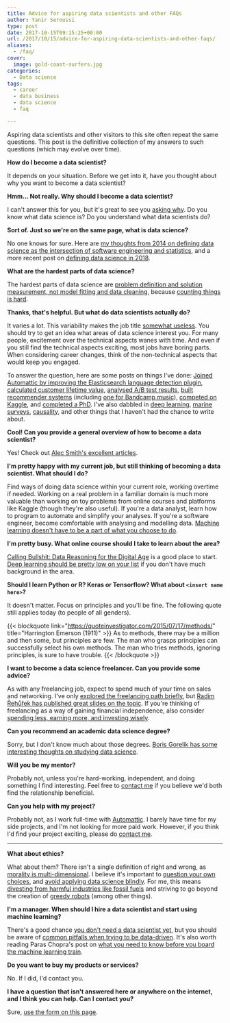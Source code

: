 ```yaml
---
title: Advice for aspiring data scientists and other FAQs
author: Yanir Seroussi
type: post
date: 2017-10-15T09:15:25+00:00
url: /2017/10/15/advice-for-aspiring-data-scientists-and-other-faqs/
aliases:
  - /faq/
cover:
  image: gold-coast-surfers.jpg
categories:
  - Data science
tags:
  - career
  - data business
  - data science
  - faq

---
```

Aspiring data scientists and other visitors to this site often repeat the same questions. This post is the definitive collection of my answers to such questions (which may evolve over time).

<b id="how-do-i-become-a-data-scientist">How do I become a data scientist?</b>

<p class="indent-1">
  It depends on your situation. Before we get into it, have you thought about why you want to become a data scientist?
</p>

<b id="why-should-i-become-a-data-scientist">Hmm... Not really. Why should I become a data scientist?</b>

<p class="indent-1">
  I can't answer this for you, but it's great to see you <a href="http://yanirseroussi.com/2016/09/19/ask-why-finding-motives-causes-and-purpose-in-data-science/">asking why</a>. Do you know what data science is? Do you understand what data scientists do?
</p>

<b id="what-is-data-science">Sort of. Just so we're on the same page, what is data science?</b>

<p class="indent-1">
  No one knows for sure. Here are <a href="http://yanirseroussi.com/2014/10/23/what-is-data-science/">my thoughts from 2014 on defining data science as the intersection of software engineering and statistics</a>, and a more recent post on <a href="http://yanirseroussi.com/2018/07/22/defining-data-science-in-2018/">defining data science in 2018</a>.
</p>

<b id="hardest-parts-of-data-science">What are the hardest parts of data science?</b>

<p class="indent-1">
  The hardest parts of data science are <a href="http://yanirseroussi.com/2015/11/23/the-hardest-parts-of-data-science/">problem definition and solution measurement, not model fitting and data cleaning</a>, because <a href="http://daynebatten.com/2016/06/counting-hard-data-science/">counting things is hard</a>.
</p>

<b id="what-do-data-scientists-do">Thanks, that's helpful. But what do data scientists actually do?</b>

<p class="indent-1">
  It varies a lot. This variability makes the job title <a href="http://yanirseroussi.com/2016/08/04/is-data-scientist-a-useless-job-title/">somewhat useless</a>. You should try to get an idea what areas of data science interest you. For many people, excitement over the technical aspects wanes with time. And even if you still find the technical aspects exciting, most jobs have boring parts. When considering career changes, think of the non-technical aspects that would keep you engaged.
</p>

<p class="indent-1">
  To answer the question, here are some posts on things I've done: <a href="http://yanirseroussi.com/2017/07/29/my-10-step-path-to-becoming-a-remote-data-scientist-with-automattic/">Joined Automattic by improving the Elasticsearch language detection plugin</a>, <a href="http://yanirseroussi.com/2017/01/08/customer-lifetime-value-and-the-proliferation-of-misinformation-on-the-internet/">calculated customer lifetime value</a>, <a href="http://yanirseroussi.com/2016/06/19/making-bayesian-ab-testing-more-accessible/">analysed A/B test results</a>, <a href="http://yanirseroussi.com/2015/10/02/the-wonderful-world-of-recommender-systems/">built recommender systems</a> (including <a href="http://yanirseroussi.com/state-of-bandcamp-recommender-september-2017/">one for Bandcamp music</a>), <a href="http://yanirseroussi.com/2014/04/05/kaggle-competition-summaries/">competed on Kaggle</a>, and <a href="https://yanirseroussi.wordpress.com/phd-work/">completed a PhD</a>. I've also dabbled in <a href="https://yanirseroussi.com/2015/06/06/hopping-on-the-deep-learning-bandwagon/">deep learning</a>, <a href="https://yanirseroussi.com/2017/06/03/exploring-and-visualising-reef-life-survey-data/">marine surveys</a>, <a href="https://yanirseroussi.com/2016/05/15/diving-deeper-into-causality-pearl-kleinberg-hill-and-untested-assumptions/">causality</a>, and other things that I haven't had the chance to write about.
</p>

<b id="become-a-data-scientist-overview">Cool! Can you provide a general overview of how to become a data scientist?</b>

<p class="indent-1">
  Yes! Check out <a href="https://www.experfy.com/blog/how-to-become-a-data-scientist-part-1-3">Alec Smith's excellent articles</a>.
</p>

<b id="pivot-into-data-science">I'm pretty happy with my current job, but still thinking of becoming a data scientist. What should I do?</b>

<p class="indent-1">
  Find ways of doing data science within your current role, working overtime if needed. Working on a real problem in a familiar domain is much more valuable than working on toy problems from online courses and platforms like Kaggle (though they're also useful). If you're a data analyst, learn how to program to automate and simplify your analyses. If you're a software engineer, become comfortable with analysing and modelling data. <a href="https://brohrer.github.io/imposter_syndrome.html">Machine learning doesn't have to be a part of what you choose to do</a>.
</p>

<b id="online-course-recommendation">I'm pretty busy. What online course should I take to learn about the area?</b>

<p class="indent-1">
  <a href="http://callingbullshit.org/">Calling Bullshit: Data Reasoning for the Digital Age</a> is a good place to start. <a href="https://yanirseroussi.com/2016/02/14/why-you-should-stop-worrying-about-deep-learning-and-deepen-your-understanding-of-causality-instead/">Deep learning should be pretty low on your list</a> if you don't have much background in the area.
</p>

<b id="tool-recommendation">Should I learn Python or R? Keras or Tensorflow? What about <code>&lt;insert name here&gt;</code>?</b>

<p class="indent-1">
  It doesn't matter. Focus on principles and you'll be fine. The following quote still applies today (to people of all genders).
</p>

{{< blockquote link="https://quoteinvestigator.com/2015/07/17/methods/" title="Harrington Emerson (1911)" >}}
  As to methods, there may be a million and then some, but principles are few. The man who grasps principles can successfully select his own methods. The man who tries methods, ignoring principles, is sure to have trouble.
{{< /blockquote >}}

<b id="become-a-data-science-freelancer">I want to become a data science freelancer. Can you provide some advice?</b>

<p class="indent-1">
  As with any freelancing job, expect to spend much of your time on sales and networking. I've only <a href="http://yanirseroussi.com/2015/03/22/the-long-road-to-a-lifestyle-business/">explored the freelancing path briefly</a>, but <a href="https://berlinbuzzwords.de/sites/berlinbuzzwords.de/files/media/documents/radim_rehurek-so_you_want_to_be_a_data_science_consultant.pdf">Radim Řehůřek has published great slides on the topic</a>. If you're thinking of freelancing as a way of gaining financial independence, also consider <a href="https://minafi.com/interactive-guide-early-retirement-financial-independence/">spending less, earning more, and investing wisely</a>.
</p>

<b id="data-science-degree">Can you recommend an academic data science degree?</b>

<p class="indent-1">
  Sorry, but I don't know much about those degrees. <a href="https://gorelik.net/2017/05/29/dont-study-data-science/">Boris Gorelik has some interesting thoughts on studying data science</a>.
</p>

<b id="be-my-mentor">Will you be my mentor?</b>

<p class="indent-1">
  Probably not, unless you're hard-working, independent, and doing something I find interesting. Feel free to <a href="http://yanirseroussi.com/about/">contact me</a> if you believe we'd both find the relationship beneficial.
</p>

<b id="help-with-my-project">Can you help with my project?</b>

<p class="indent-1">
  Probably not, as I work full-time with <a href="https://automattic.com/">Automattic</a>. I barely have time for my side projects, and I'm not looking for more paid work. However, if you think I'd find your project exciting, please do <a href="http://yanirseroussi.com/about/">contact me</a>.
</p>

* * *

<b id="ethics">What about ethics?</b>

<p class="indent-1">
  What about them? There isn't a single definition of right and wrong, as <a href="https://en.wikipedia.org/wiki/The_Righteous_Mind">morality is multi-dimensional</a>. I believe it's important to <a href="https://yanirseroussi.com/2016/09/19/ask-why-finding-motives-causes-and-purpose-in-data-science/">question your own choices</a>, and <a href="https://www.kdnuggets.com/2015/05/should-data-science-do-that.html">avoid applying data science blindly</a>. For me, this means <a href="https://yanirseroussi.com/2015/04/24/my-divestment-from-fossil-fuels/">divesting from harmful industries like fossil fuels</a> and striving to go beyond the creation of <a href="https://yanirseroussi.com/2016/03/20/the-rise-of-greedy-robots/">greedy robots</a> (among other things).
</p>

<b id="data-driven-manager">I'm a manager. When should I hire a data scientist and start using machine learning?</b>

<p class="indent-1">
  There's a good chance <a href="http://yanirseroussi.com/2015/08/24/you-dont-need-a-data-scientist-yet/">you don't need a data scientist yet</a>, but you should be aware of <a href="http://yanirseroussi.com/2016/08/21/seven-ways-to-be-data-driven-off-a-cliff/">common pitfalls when trying to be data-driven</a>. It's also worth reading Paras Chopra's post on <a href="https://growth.wingify.com/what-you-need-to-know-before-you-board-the-machine-learning-train-a81c513098fe">what you need to know before you board the machine learning train</a>.
</p>

<b id="spam">Do you want to buy my products or services?</b>

<p class="indent-1">
  No. If I did, I'd contact you.
</p>

<b id="other-questions">I have a question that isn't answered here or anywhere on the internet, and I think you can help. Can I contact you?</b>

<p class="indent-1">
  Sure, <a href="http://yanirseroussi.com/about/">use the form on this page</a>.
</p>
